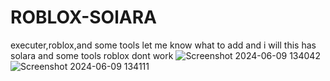 # ROBLOX-SOlARA
executer,roblox,and some tools
let me know what to add and i will 
this has solara and some tools
roblox dont work
![Screenshot 2024-06-09 134042](https://github.com/Bigspxxn/ROBLOX-SOlARA/assets/116688306/f3fa07c3-925f-438d-8d94-b4ab909d8bb7)
![Screenshot 2024-06-09 134111](https://github.com/Bigspxxn/ROBLOX-SOlARA/assets/116688306/a64188d2-4d30-4cb2-b909-4d5b45180fc6)
